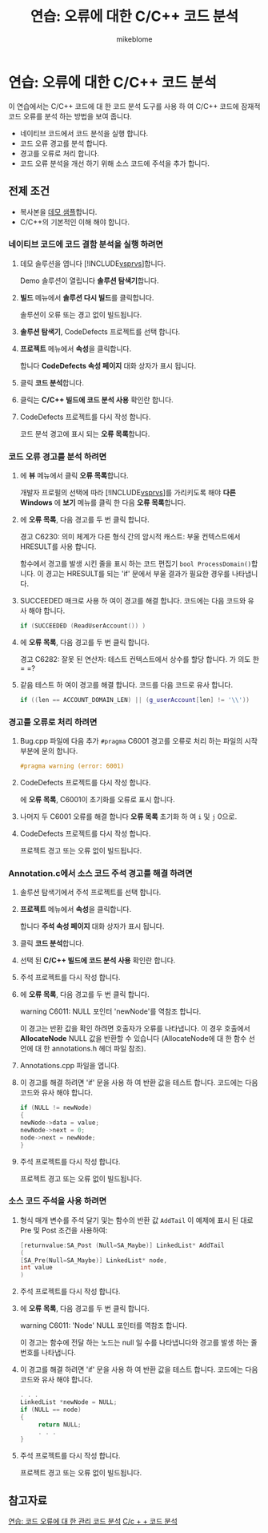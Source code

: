 ﻿---
title: '연습: 오류에 대한 C/C++ 코드 분석'
ms.date: 11/04/2016
ms.topic: conceptual
helpviewer_keywords:
- C/C++, code analysis
- code analysis, walkthroughs
- code, analyzing C/C++
- code analysis tool, walkthroughs
author: mikeblome
ms.author: mblome
manager: wpickett
ms.workload:
- cplusplus
ms.openlocfilehash: 26635f9f6680931d02993613f96dcfcbe623af1d
ms.sourcegitcommit: 21d667104199c2493accec20c2388cf674b195c3
ms.translationtype: MT
ms.contentlocale: ko-KR
ms.lasthandoff: 02/08/2019
ms.locfileid: "55919679"
---
# <a name="walkthrough-analyzing-cc-code-for-defects"></a>연습: 오류에 대한 C/C++ 코드 분석

이 연습에서는 C/C++ 코드에 대 한 코드 분석 도구를 사용 하 여 C/C++ 코드에 잠재적 코드 오류를 분석 하는 방법을 보여 줍니다.

- 네이티브 코드에서 코드 분석을 실행 합니다.
- 코드 오류 경고를 분석 합니다.
- 경고를 오류로 처리 합니다.
- 코드 오류 분석을 개선 하기 위해 소스 코드에 주석을 추가 합니다.

## <a name="prerequisites"></a>전제 조건

- 복사본을 [데모 샘플](../code-quality/demo-sample.md)합니다.
- C/C++의 기본적인 이해 해야 합니다.

### <a name="to-run-code-defect-analysis-on-native-code"></a>네이티브 코드에 코드 결함 분석을 실행 하려면

1. 데모 솔루션을 엽니다 [!INCLUDE[vsprvs](../code-quality/includes/vsprvs_md.md)]합니다.

     Demo 솔루션이 열립니다 **솔루션 탐색기**합니다.

2. **빌드** 메뉴에서 **솔루션 다시 빌드**를 클릭합니다.

     솔루션이 오류 또는 경고 없이 빌드됩니다.

3. **솔루션 탐색기**, CodeDefects 프로젝트를 선택 합니다.

4. **프로젝트** 메뉴에서 **속성**을 클릭합니다.

     합니다 **CodeDefects 속성 페이지** 대화 상자가 표시 됩니다.

5. 클릭 **코드 분석**합니다.

6. 클릭는 **C/C++ 빌드에 코드 분석 사용** 확인란 합니다.

7. CodeDefects 프로젝트를 다시 작성 합니다.

     코드 분석 경고에 표시 되는 **오류 목록**합니다.

### <a name="to-analyze-code-defect-warnings"></a>코드 오류 경고를 분석 하려면

1. 에 **뷰** 메뉴에서 클릭 **오류 목록**합니다.

     개발자 프로필의 선택에 따라 [!INCLUDE[vsprvs](../code-quality/includes/vsprvs_md.md)]를 가리키도록 해야 **다른 Windows** 에 **보기** 메뉴를 클릭 한 다음 **오류 목록**합니다.

2. 에 **오류 목록**, 다음 경고를 두 번 클릭 합니다.

     경고 C6230: 의미 체계가 다른 형식 간의 암시적 캐스트: 부울 컨텍스트에서 HRESULT를 사용 합니다.

     함수에서 경고를 발생 시킨 줄을 표시 하는 코드 편집기 `bool ProcessDomain()`합니다. 이 경고는 HRESULT를 되는 'if' 문에서 부울 결과가 필요한 경우를 나타냅니다.

3. SUCCEEDED 매크로 사용 하 여이 경고를 해결 합니다. 코드에는 다음 코드와 유사 해야 합니다.

   ```cpp
   if (SUCCEEDED (ReadUserAccount()) )
   ```

4. 에 **오류 목록**, 다음 경고를 두 번 클릭 합니다.

     경고 C6282: 잘못 된 연산자: 테스트 컨텍스트에서 상수를 할당 합니다. 가 의도 한 = =?

5. 같음 테스트 하 여이 경고를 해결 합니다. 코드를 다음 코드로 유사 합니다.

   ```cpp
   if ((len == ACCOUNT_DOMAIN_LEN) || (g_userAccount[len] != '\\'))
   ```

### <a name="to-treat-warning-as-an-error"></a>경고를 오류로 처리 하려면

1. Bug.cpp 파일에 다음 추가 `#pragma` C6001 경고를 오류로 처리 하는 파일의 시작 부분에 문의 합니다.

   ```cpp
   #pragma warning (error: 6001)
   ```

2. CodeDefects 프로젝트를 다시 작성 합니다.

     에 **오류 목록**, C6001이 초기화를 오류로 표시 합니다.

3. 나머지 두 C6001 오류를 해결 합니다 **오류 목록** 초기화 하 여 `i` 및 `j` 0으로.

4. CodeDefects 프로젝트를 다시 작성 합니다.

     프로젝트 경고 또는 오류 없이 빌드됩니다.

### <a name="to-correct-the-source-code-annotation-warnings-in-annotationc"></a>Annotation.c에서 소스 코드 주석 경고를 해결 하려면

1. 솔루션 탐색기에서 주석 프로젝트를 선택 합니다.

2. **프로젝트** 메뉴에서 **속성**을 클릭합니다.

     합니다 **주석 속성 페이지** 대화 상자가 표시 됩니다.

3. 클릭 **코드 분석**합니다.

4. 선택 된 **C/C++ 빌드에 코드 분석 사용** 확인란 합니다.

5. 주석 프로젝트를 다시 작성 합니다.

6. 에 **오류 목록**, 다음 경고를 두 번 클릭 합니다.

     warning C6011: NULL 포인터 'newNode'를 역참조 합니다.

     이 경고는 반환 값을 확인 하려면 호출자가 오류를 나타냅니다. 이 경우 호출에서 **AllocateNode** NULL 값을 반환할 수 있습니다 (AllocateNode에 대 한 함수 선언에 대 한 annotations.h 헤더 파일 참조).

7. Annotations.cpp 파일을 엽니다.

8. 이 경고를 해결 하려면 'if' 문을 사용 하 여 반환 값을 테스트 합니다. 코드에는 다음 코드와 유사 해야 합니다.

   ```cpp
   if (NULL != newNode)
   {
   newNode->data = value;
   newNode->next = 0;
   node->next = newNode;
   }
   ```

9. 주석 프로젝트를 다시 작성 합니다.

     프로젝트 경고 또는 오류 없이 빌드됩니다.

### <a name="to-use-source-code-annotation"></a>소스 코드 주석을 사용 하려면

1. 형식 매개 변수를 주석 달기 및는 함수의 반환 값 `AddTail` 이 예제에 표시 된 대로 Pre 및 Post 조건을 사용하여:

   ```cpp
   [returnvalue:SA_Post (Null=SA_Maybe)] LinkedList* AddTail
   (
   [SA_Pre(Null=SA_Maybe)] LinkedList* node,
   int value
   )
   ```

2. 주석 프로젝트를 다시 작성 합니다.

3. 에 **오류 목록**, 다음 경고를 두 번 클릭 합니다.

     warning C6011: 'Node' NULL 포인터를 역참조 합니다.

     이 경고는 함수에 전달 하는 노드는 null 일 수를 나타냅니다와 경고를 발생 하는 줄 번호를 나타냅니다.

4. 이 경고를 해결 하려면 'if' 문을 사용 하 여 반환 값을 테스트 합니다. 코드에는 다음 코드와 유사 해야 합니다.

   ```cpp
   . . .
   LinkedList *newNode = NULL;
   if (NULL == node)
   {
        return NULL;
        . . .
   }
   ```

5. 주석 프로젝트를 다시 작성 합니다.

     프로젝트 경고 또는 오류 없이 빌드됩니다.

## <a name="see-also"></a>참고자료

[연습: 코드 오류에 대 한 관리 코드 분석](../code-quality/walkthrough-analyzing-managed-code-for-code-defects.md)
[C/c + + 코드 분석](../code-quality/code-analysis-for-c-cpp-overview.md)
